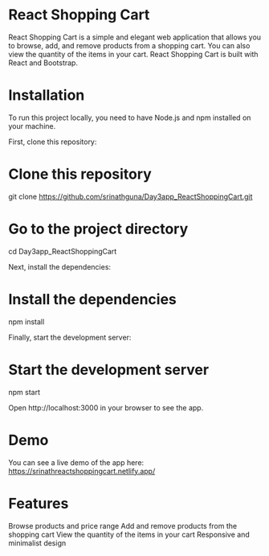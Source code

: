 # React Shopping Cart
React Shopping Cart is a simple and elegant web application that allows you to browse, add, and remove products from a shopping cart. You can also view the quantity of the items in your cart. React Shopping Cart is built with React and Bootstrap.

# Installation
To run this project locally, you need to have Node.js and npm installed on your machine.

First, clone this repository:

# Clone this repository
git clone https://github.com/srinathguna/Day3app_ReactShoppingCart.git

# Go to the project directory
cd Day3app_ReactShoppingCart

Next, install the dependencies:

# Install the dependencies
npm install

Finally, start the development server:

# Start the development server
npm start

Open http://localhost:3000 in your browser to see the app.

# Demo
You can see a live demo of the app here: https://srinathreactshoppingcart.netlify.app/

# Features
Browse products and price range
Add and remove products from the shopping cart
View the quantity of the items in your cart
Responsive and minimalist design